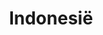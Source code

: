 ---
title: "Indonesië"
introtext: "Indonesië, het land met schitterende stranden, meer dan 17.000 eilanden, de allermooiste duik- en snorkel plekken van de wereld, veel dichte regenwouden, meer vulkanen dan je kan tellen en erg uitgebreide flora en fauna. Verder heeft het land zó veel verschillende culturen, dieren, planten en eten waardoor je niet uitgekeken raakt. In dit prachtige land kan je bijvoorbeeld de Borobudur bezoeken op Java, surfen op Bali, snorkelen aan de kust van Lombok, of op hetzelfde eiland de Rinjani beklimmen, Chimpansees bezoeken op Sumatra of de Komodo eilanden bezoeken. Eigenlijk te veel om op te noemen."
introimage: "https://lh3.googleusercontent.com/t2BD5jtX8xcneVPIghf-raWVrYM_utXKrLaIYt-gol21qLxWovFHM_9QQRpDG0lcJ3LgHP9951NHToMN5z6OpnBrC0HBHMOt1vRQK74oXMVaxCHPV1Sd5b8aAoxZLhBIG6RWjEdhvA=w2400"
surface: "1.905.000"
inhabitants: "264.000.000"
rate: "15886,23"
valuta: "roepia"
bigmac_index: ""
---